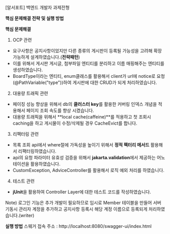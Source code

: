 [알서포트] 백엔드 개발자 과제전형

**핵심 문제해결 전략 및 실행 방법**

**핵심 문제해결**
1) OCP 관련
- 요구사항은 공지사항이었지만 다른 종류의 게시판이 등록될 가능성을 고려해 확장가능하게 설계하였습니다.(**전략패턴**)
- 이를 위해서 게시판 게시글, 첨부파일 엔티티를 분리하고 이름 매핑해주는 엔티티를 생성하였습니다.
- BoardType이라는 엔티티, enum클래스를 활용해서 client가 url에 notice로 요청(@PathVariable("type"))하여 게시판에 대한 CRUD가 되게 처리하였습니다.

2) 대용량 트래픽 관련
- 페이징 성능 향상을 위해서 db의 **클러스터 key**를 활용한 커버링 인덱스 개념을 적용해서 페이지 조회 속도를 향상 시켰습니다.
- 대용량 트래픽을 위해서 **local cache(caffeine)**를 적용하고 첫 조회시 caching을 하고 게시물이 수정/삭제될 경우 CacheEvict를 합니다.

3) 리팩터링 관련 
- 목록 조회 api에서 where절에 가독성을 높이기 위해서 **정적 팩터리 메서드** 활용해서 리팩터링하였습니다.
- api의 요청 파라미터 유효성 검증을 위해서 **jakarta.validation**에서 제공하는 어노테이션을 활용하였습니다.
- CustomException, AdviceController를 활용해서 로직 예외 처리를 하였습니다.

4) 테스트 관련
- **jUnit**을 활용하여 Controller Layer에 대한 테스트 코드를 작성하였습니다.

Note) 로그인 기능은 추가 개발이 필요하므로 임시로 Member 테이블을 만들어 서버기동시 관리자 계정을 추가하고 
공지사항 등록시 해당 계정 이름으로 등록되게 처리하였습니다.(writer)

**실행 방법**
스웨거 접속 주소 : http://localhost:8080/swagger-ui/index.html